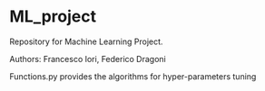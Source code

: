 # ML_project

Repository for Machine Learning Project.

Authors: Francesco Iori, Federico Dragoni

Functions.py provides the algorithms for hyper-parameters tuning
